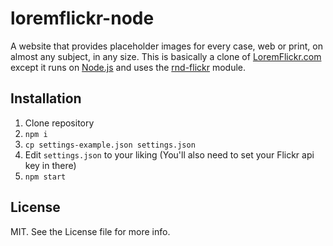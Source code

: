 # loremflickr-node

A website that provides placeholder images for every case, web or print, on almost any subject, in any size. This is basically a clone of [LoremFlickr.com](http://loremflickr.com) except it runs on [Node.js](http://nodejs.org) and uses the [rnd-flickr](https://github.com/kodie/rnd-flickr) module.

## Installation
1. Clone repository
1. `npm i`
1. `cp settings-example.json settings.json`
1. Edit `settings.json` to your liking (You'll also need to set your Flickr api key in there)
1. `npm start`

## License
MIT. See the License file for more info.
